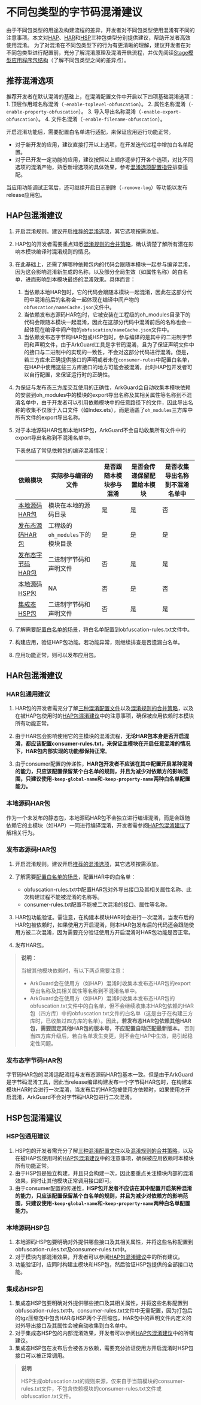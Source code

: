 # 不同包类型的字节码混淆建议

由于不同包类型的用途及构建流程的差异，开发者对不同包类型使用混淆有不同的注意事项。本文对[HAP](https://gitee.com/openharmony/docs/blob/master/zh-cn/application-dev/quick-start/hap-package.md)、[HAR](https://gitee.com/openharmony/docs/blob/master/zh-cn/application-dev/quick-start/har-package.md)和[HSP](https://gitee.com/openharmony/docs/blob/master/zh-cn/application-dev/quick-start/in-app-hsp.md)三种包类型分别提供建议，帮助开发者高效使用混淆。
为了对混淆在不同包类型下的行为有更清晰的理解，建议开发者在对不同包类型进行配置前，充分了解混淆原理及混淆开启流程，并优先阅读[Stage模型应用程序包结构](https://gitee.com/openharmony/docs/blob/master/zh-cn/application-dev/quick-start/application-package-structure-stage.md)（了解不同包类型之间的差异点）。

## 推荐混淆选项

推荐开发者在默认混淆的基础上，在混淆配置文件中开启以下四项基础混淆选项：
    1. 顶层作用域名称混淆（`-enable-toplevel-obfuscation`）。
    2. 属性名称混淆（`-enable-property-obfuscation`）。
    3. 导入导出名称混淆（`-enable-export-obfuscation`）。
    4. 文件名混淆（`-enable-filename-obfuscation`）。

开启混淆功能后，需要配置白名单进行适配，来保证应用运行功能正常。

* 对于新开发的应用，建议直接打开以上选项，在开发迭代过程中增加白名单配置。
* 对于已开发一定功能的应用，建议按照以上顺序逐步打开各个选项，对比不同选项的混淆产物，熟悉新增选项的具体效果，参考[混淆选项配置指导](bytecode-obfuscation-guide.md#混淆选项配置指导)排查适配。

当应用功能调试正常后，还可继续开启日志删除（`-remove-log`）等功能以发布release应用包。

## HAP包混淆建议

1. 开启混淆规则。建议开启[推荐的混淆选项](#推荐混淆选项)，其它选项按需添加。
2. HAP包的开发者需要重点知悉[混淆规则的合并策略](bytecode-obfuscation.md#混淆规则合并策略)，确认清楚了解所有潜在影响本模块编译时混淆规则的情况。
3. 在此基础上，还需了解哪种依赖包内的代码会跟随本模块一起参与编译混淆，因为这会影响混淆新生成的名称，以及部分全局生效（如属性名称）的白名单，进而影响到本模块最终的混淆效果。具体而言：
    1. 当依赖本地HAR包时，它的代码会跟随本模块一起混淆，因此在这部分代码中混淆前后的名称会一起体现在编译中间产物的`obfuscation/nameCache.json`文件中。
    2. 当依赖发布态源码HAR包时，它被安装在工程级的oh_modules目录下的代码会跟随本模块一起混淆，因此在这部分代码中混淆前后的名称也会一起体现在编译中间产物的`obfuscation/nameCache.json`文件中。
    3. 当依赖发布态字节码HAR包或HSP包时，参与编译的是其中的二进制字节码和声明文件，由于ArkGuard工具是字节码混淆，且为了保证声明文件中的接口与二进制中的实现的一致性，不会对这部分代码进行混淆。但是，若三方库未正确提供接口的声明或者未在`consumer-rules`中配置白名单，在HAP中使用这些三方库接口的地方可能会被混淆，此时HAP包开发者可以自行配置，来保证运行时的正确性。

4. 为保证与发布态三方库交互使用的正确性，ArkGuard会自动收集本模块依赖的安装到oh_modules中的模块的export导出名称及其相关属性等名称到不混淆名单中，由于开发者可以引用依赖模块中的任意路径下的文件，因此导出名称的收集不仅限于入口文件（如Index.ets），而是涵盖了`oh_modules`三方库中所有文件的export导出名称。
5. 对于本地源码HAR包和本地HSP包，ArkGuard不会自动收集所有文件中的export导出名称到不混淆名单中。

    下表总结了常见依赖包的编译混淆情况：

    | 依赖模块 | 实际参与编译的文件 | 是否跟随本模块参与混淆 | 是否会传递保留配置给本模块 | 是否收集导出名称到不混淆名单中 |
    | --- | --- | --- | --- | --- |
    | [本地源码HAR包](#本地源码har包) | 模块在本地的源码目录 | 是 | 是 | 否 |
    | [发布态源码HAR包](#发布态源码har包) | 工程级的`oh_modules`下的模块目录 | 是 | 是 | 是 |
    | [发布态字节码HAR包](#发布态字节码har包) | 二进制字节码和声明文件 | 否 | 是 | 是 |
    | [本地源码HSP包](#本地源码hsp包) | NA | 否 | 是 | 否 |
    | [集成态HSP包](#集成态hsp包) | 二进制字节码和声明文件 | 否 | 是 | 是 |

6. 了解需要[配置白名单的场景](bytecode-obfuscation.md#保留选项)，将白名单配置到obfuscation-rules.txt文件中。
7. 构建应用，验证HAP包功能。若功能异常，则继续排查是否遗漏白名单。
8. 应用功能正常，则可以发布应用包。

## HAR包混淆建议

### HAR包通用建议

1. HAR包的开发者需充分了解[三种混淆配置文件](bytecode-obfuscation-guide.md#三种混淆配置文件)以及[混淆规则的合并策略](bytecode-obfuscation.md#混淆规则合并策略)，以及在被HAP包使用时的[HAP包混淆建议](#hap包混淆建议)中的注意事项，确保被应用依赖时本模块所有功能正常。

2. 由于HAR包会影响使用它的主模块的混淆流程，**无论HAR包本身是否开启混淆，都应该配置consumer-rules.txt，来保证主模块在开启任意混淆的情况下，HAR包内部实现的功能都保持正常**。

3. 由于consumer配置的传递性，**HAR包开发者不应该在其中配置开启某种混淆的能力，只应该配置保留某个白名单的规则，并且为减少对依赖方的影响范围，只建议使用`-keep-global-name`和`-keep-property-name`两种白名单配置能力。**

### 本地源码HAR包

作为一个未发布的静态包，本地源码HAR包不会独立进行编译混淆，而是会跟随依赖它的主模块（如HAP）一同进行编译混淆，开发者需参阅[HAP包混淆建议](#hap包混淆建议)了解相关行为。

### 发布态源码HAR包

1. 开启混淆规则。建议开启[推荐的混淆选项](#推荐混淆选项)，其它选项按需添加。
2. 了解需要[配置白名单的场景](bytecode-obfuscation.md#已有保留选项汇总)，配置HAR中的白名单：

    * obfuscation-rules.txt中配置HAR包对外导出接口及其相关属性名称、此次构建过程不能被混淆的名称等。
    * consumer-rules.txt配置不能被二次混淆的接口、属性等名称。

3. HAR包功能验证。需注意，在构建本模块HAR时会进行一次混淆，当发布后的HAR包被依赖时，如果使用方开启混淆，则本HAR包发布后的代码还会跟随使用方被二次混淆，因为需要充分验证使用方开启混淆时HAR包功能是否正常。

4. 发布HAR包。

> **说明：**
>
> 当被其他模块依赖时，有以下两点需要注意：
>
> * ArkGuard会在使用方（如HAP）混淆时收集本发布态HAR包的export导出名称及其相关属性等名称到不混淆名单中。
> * ArkGuard会在使用方（如HAP）混淆时收集本发布态HAR包的obfuscation.txt文件中的白名单，但不会继续收集本HAR包依赖的HAR包（四方库）中的obfuscation.txt文件的白名单（这是由于在构建三方库时，已收集过四方库的名单）。因此，**若发布态HAR包依赖其他HAR包，需要固定其他HAR包的版本号，不应配置自动匹配最新版本。** 否则当四方库升级后，若白名单发生变更，则不会在HAP中生效，易引起稳定性问题。

### 发布态字节码HAR包

字节码HAR包的混淆适配流程与发布态源码HAR包基本一致。但是由于ArkGuard是字节码混淆工具，因此当release编译构建发布一个字节码HAR包时，在构建本模块HAR时会进行一次混淆，当发布后的HAR包被使用方依赖时，如果使用方开启混淆，ArkGuard不会对字节码HAR包进行二次混淆。

## HSP包混淆建议

### HSP包通用建议

1. HSP包的开发者需充分了解[三种混淆配置文件](bytecode-obfuscation-guide.md#三种混淆配置文件)以及[混淆规则的合并策略](bytecode-obfuscation.md#混淆规则合并策略)，以及在被HAP包使用时的[HAP包混淆建议](#hap包混淆建议)中的注意事项，确保被应用依赖时本模块所有功能正常。
2. 由于HSP包是独立构建，并且只会构建一次，因此要重点关注模块内部的混淆效果，同时让其他模块正常调用接口即可。
3. 由于consumer配置的传递性，**HSP包开发者不应该在其中配置开启某种混淆的能力，只应该配置保留某个白名单的规则，并且为减少对依赖方的影响范围，只建议使用`-keep-global-name`和`-keep-property-name`两种白名单配置能力。**

### 本地源码HSP包

1. 本地源码HSP包要明确对外提供哪些接口及其相关属性，并将这些名称配置到obfuscation-rules.txt及consumer-rules.txt中。
2. 对于模块内部混淆效果，开发者可以参阅[HAP包混淆建议](#hap包混淆建议)中的所有建议。
3. 功能验证时，应同时构建主模块和HSP包，然后验证HSP包提供的全部接口功能。

### 集成态HSP包

1. 集成态HSP包要明确对外提供哪些接口及其相关属性，并将这些名称配置到obfuscation-rules.txt中。consumer-rules.txt文件中无需配置，因为打包后的tgz压缩包中包含HAR与HSP两个子压缩包，HAR包中的声明文件内定义的对外导出接口及其属性会被自动收集到白名单中。
2. 对于集成态HSP包的内部混淆效果，开发者可以参阅[HAP包混淆建议](#hap包混淆建议)中的所有建议。
3. 集成态HSP包在发布后会被各方依赖，需要充分验证使用方开启混淆时HSP包接口可以被正常调用。

> **说明**
>
> HSP生成obfuscation.txt的规则来源，仅来自于当前模块的consumer-rules.txt文件，不包含依赖模块的consumer-rules.txt文件或obfuscation.txt文件。
